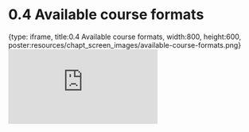 # 0.4 Available course formats
 
{type: iframe, title:0.4 Available course formats, width:800, height:600, poster:resources/chapt_screen_images/available-course-formats.png}
![](https://vgaysin1.github.io/CURE-MicrobialMysteries-test/available-course-formats.html)
 

 
